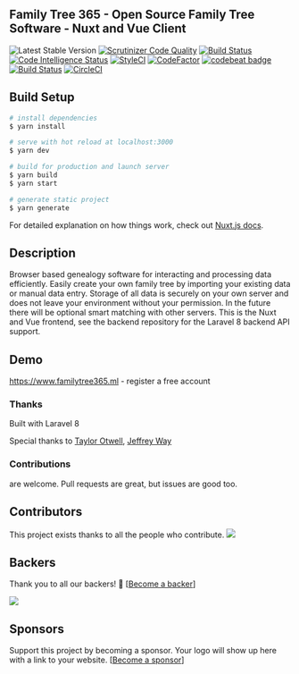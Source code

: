 ## Family Tree 365 - Open Source Family Tree Software - Nuxt and Vue Client
![Latest Stable Version](https://img.shields.io/github/release/familytree365/frontend.svg) 
[![Scrutinizer Code Quality](https://scrutinizer-ci.com/g/familytree365/frontend/badges/quality-score.png?b=master)](https://scrutinizer-ci.com/g/familytree365/frontend/?branch=master)
[![Build Status](https://scrutinizer-ci.com/g/familytree365/frontend/badges/build.png?b=master)](https://scrutinizer-ci.com/g/familytree365/frontend/build-status/master)
[![Code Intelligence Status](https://scrutinizer-ci.com/g/familytree365/frontend/badges/code-intelligence.svg?b=master)](https://scrutinizer-ci.com/code-intelligence)
[![StyleCI](https://github.styleci.io/repos/316439306/shield?branch=master)](https://github.styleci.io/repos/316439306)
[![CodeFactor](https://www.codefactor.io/repository/github/familytree365/frontend/badge/master)](https://www.codefactor.io/repository/github/familytree365/frontend/overview/master)
[![codebeat badge](https://codebeat.co/badges/911f9e33-212a-4dfa-a860-751cdbbacff7)](https://codebeat.co/projects/github-com-modulargenealogy-genealogy-master)
[![Build Status](https://travis-ci.org/familytree365/frontend.svg?branch=master)](https://travis-ci.org/familytree365/frontend)
[![CircleCI](https://circleci.com/gh/familytree365/frontend.svg?style=svg)](https://circleci.com/gh/familytree365/frontend)

## Build Setup

```bash
# install dependencies
$ yarn install

# serve with hot reload at localhost:3000
$ yarn dev

# build for production and launch server
$ yarn build
$ yarn start

# generate static project
$ yarn generate
```

For detailed explanation on how things work, check out [Nuxt.js docs](https://nuxtjs.org).


## Description

Browser based genealogy software for interacting and processing data efficiently. Easily create your
own family tree by importing your existing data or manual data entry. Storage of all data is securely on your own server and does
not leave your environment without your permission. In the future there will be optional
smart matching with other servers. This is the Nuxt and Vue frontend, see the backend repository for the Laravel 8 backend API support.

## Demo

https://www.familytree365.ml - register a free account

### Thanks

Built with Laravel 8

Special thanks to [Taylor Otwell](https://laravel.com/), [Jeffrey Way](https://laracasts.com)

### Contributions

are welcome. Pull requests are great, but issues are good too.

## Contributors

This project exists thanks to all the people who contribute. 
<a href="graphs/contributors"><img src="https://opencollective.com/genealogy/contributors.svg?width=890&button=false" /></a>


## Backers

Thank you to all our backers! 🙏 [[Become a backer](https://opencollective.com/genealogy#backer)]

<a href="https://opencollective.com/genealogy#backers" target="_blank"><img src="https://opencollective.com/genealogy/backers.svg?width=890"></a>


## Sponsors

Support this project by becoming a sponsor. Your logo will show up here with a link to your website. [[Become a sponsor](https://opencollective.com/genealogy#sponsor)]
